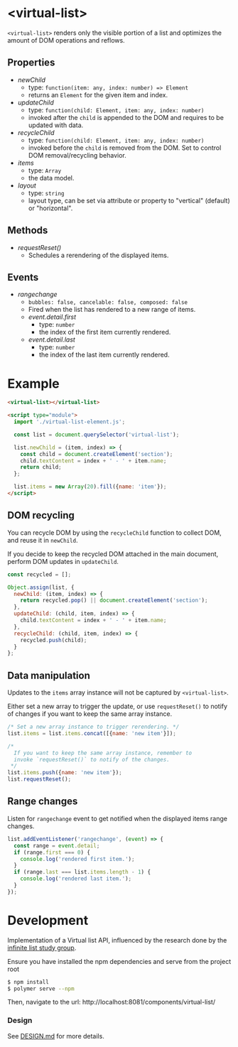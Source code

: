 # &lt;virtual-list&gt;

`<virtual-list>` renders only the visible portion of a list and optimizes the amount of DOM operations and reflows.

## Properties

- _newChild_
  - type: `function(item: any, index: number) => Element`
  - returns an `Element` for the given item and index.
- _updateChild_
  - type: `function(child: Element, item: any, index: number)`
  - invoked after the `child` is appended to the DOM and requires to be updated with data.
- _recycleChild_
  - type: `function(child: Element, item: any, index: number)`
  - invoked before the `child` is removed from the DOM. Set to control DOM removal/recycling behavior.
- _items_
  - type: `Array`
  - the data model.
- _layout_ 
  - type: `string`
  - layout type, can be set via attribute or property to "vertical" (default) or "horizontal".


## Methods

- _requestReset()_
  - Schedules a rerendering of the displayed items.

## Events

- _rangechange_
  - `bubbles: false, cancelable: false, composed: false`
  - Fired when the list has rendered to a new range of items.
  - _event.detail.first_
    - type: `number`
    - the index of the first item currently rendered.
  - _event.detail.last_
    - type: `number`
    - the index of the last item currently rendered.

# Example

```html
<virtual-list></virtual-list>

<script type="module">
  import './virtual-list-element.js';

  const list = document.querySelector('virtual-list');

  list.newChild = (item, index) => {
    const child = document.createElement('section');
    child.textContent = index + ' - ' + item.name;
    return child;
  };

  list.items = new Array(20).fill({name: 'item'});
</script>
```

## DOM recycling

You can recycle DOM by using the `recycleChild` function to collect DOM, and reuse it in `newChild`.

If you decide to keep the recycled DOM attached in the main document, perform DOM updates in `updateChild`.

```js
const recycled = [];

Object.assign(list, {
  newChild: (item, index) => {
    return recycled.pop() || document.createElement('section');
  },
  updateChild: (child, item, index) => {
    child.textContent = index + ' - ' + item.name;
  },
  recycleChild: (child, item, index) => {
    recycled.push(child);
  }
};
```

## Data manipulation

Updates to the `items` array instance will not be captured by `<virtual-list>`.

Either set a new array to trigger the update, or use `requestReset()` to notify of changes if you want to keep the same array instance.
```js
/* Set a new array instance to trigger rerendering. */
list.items = list.items.concat([{name: 'new item'}]);

/* 
  If you want to keep the same array instance, remember to 
  invoke `requestReset()` to notify of the changes.
 */
list.items.push({name: 'new item'});
list.requestReset();
```

## Range changes

Listen for `rangechange` event to get notified when the displayed items range changes.
```js
list.addEventListener('rangechange', (event) => {
  const range = event.detail;
  if (range.first === 0) {
    console.log('rendered first item.');
  }
  if (range.last === list.items.length - 1) {
    console.log('rendered last item.');
  }
});
```

# Development

Implementation of a Virtual list API, influenced by the research done by the [infinite list study group](https://github.com/domenic/infinite-list-study-group).

Ensure you have installed the npm dependencies and serve from the project root
```sh
$ npm install
$ polymer serve --npm
```
Then, navigate to the url: http://localhost:8081/components/virtual-list/

### Design

See [DESIGN.md](./DESIGN.md) for more details.